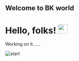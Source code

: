 ## Welcome to BK world

# Hello, folks! <img src="https://raw.githubusercontent.com/MartinHeinz/MartinHeinz/master/wave.gif" width="30px">

Working on it......


![start](https://user-images.githubusercontent.com/85077692/133001416-5c018069-f9af-4a68-8ec5-7ffb0d3129d8.jpg)


